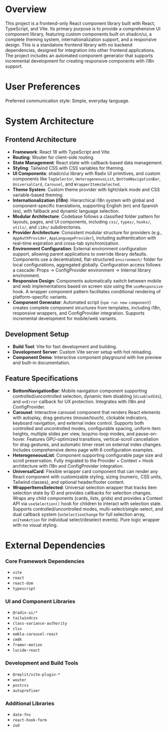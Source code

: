 # Overview

This project is a frontend-only React component library built with React, TypeScript, and Vite. Its primary purpose is to provide a comprehensive UI component library, featuring custom components built on shadcn/ui, a complete theming system, internationalization support, and a responsive design. This is a standalone frontend library with no backend dependencies, designed for integration into other frontend applications. The project includes an automated component generator that supports incremental development for creating responsive components with i18n support.

# User Preferences

Preferred communication style: Simple, everyday language.

# System Architecture

## Frontend Architecture
- **Framework**: React 18 with TypeScript and Vite.
- **Routing**: Wouter for client-side routing.
- **State Management**: React state with callback-based data management.
- **Styling**: Tailwind CSS with CSS variables for theming.
- **UI Components**: shadcn/ui library with Radix UI primitives, and custom components like `TagSelector`, `HeterogeneousList`, `BottomNavigationBar`, `UniversalCard`, `Carousel`, and `WrapperItemsSelected`.
- **Theme System**: Custom theme provider with light/dark mode and CSS variable-based theming.
- **Internationalization (i18n)**: Hierarchical i18n system with global and component-specific translations, supporting English (en) and Spanish (es), with fallback and dynamic language selection.
- **Modular Architecture**: Codebase follows a classified folder pattern for layouts, pages, and UI components, including `css/`, `types/`, `hooks/`, `utils/`, and `i18n/` subdirectories.
- **Provider Architecture**: Consistent modular structure for providers (e.g., `AppAuthProvider`, `AppLanguageProvider`), including authentication with real-time expiration and cross-tab synchronization.
- **Environment Configuration**: External environment configuration support, allowing parent applications to override library defaults. Components use a decentralized, flat-structured `environment/` folder for local configurations, aggregated globally. Configuration access follows a cascade: Props → ConfigProvider environment → Internal library environment.
- **Responsive Design**: Components automatically switch between mobile and web implementations based on screen size using the `useResponsive` hook. A wrapper component pattern facilitates conditional rendering of platform-specific variants.
- **Component Generator**: Automated script (`npm run new-component`) creates complete component structures from templates, including i18n, responsive wrappers, and ConfigProvider integration. Supports incremental development for mobile/web variants.

## Development Setup
- **Build Tool**: Vite for fast development and building.
- **Development Server**: Custom Vite server setup with hot reloading.
- **Component Demo**: Interactive component playground with live preview and built-in documentation.

## Feature Specifications
- **BottomNavigationBar**: Mobile navigation component supporting controlled/uncontrolled selection, dynamic item disabling (`disabledIds`), and `onError` callback for UX protection. Integrates with i18n and ConfigProvider.
- **Carousel**: Interactive carousel component that renders React elements with autoplay, drag gestures (mouse/touch), clickable indicators, keyboard navigation, and external index control. Supports both controlled and uncontrolled modes, configurable spacing, uniform item heights, multiple slides per view, loop/no-loop modes, and pause-on-hover. Features GPU-optimized transitions, vertical-scroll cancellation for drag gestures, and automatic timer reset on external index changes. Includes comprehensive demo page with 6 configuration examples.
- **HeterogeneousList**: Component supporting configurable page size and scroll preservation. Fully migrated to the Provider + Context + Hook architecture with i18n and ConfigProvider integration.
- **UniversalCard**: Flexible wrapper card component that can render any React component with customizable styling, sizing (numeric, CSS units, Tailwind classes), and optional header/footer content.
- **WrapperItemsSelected**: Universal selection wrapper that tracks item selection state by ID and provides callbacks for selection changes. Wraps any child components (cards, lists, grids) and provides a Context API via `useSelection()` hook for children to interact with selection state. Supports controlled/uncontrolled modes, multi-select/single-select, and dual callback system (`onSelectionChange` for full selection array, `onItemAction` for individual select/deselect events). Pure logic wrapper with no visual styling.

# External Dependencies

### Core Framework Dependencies
- `vite`
- `react`
- `react-dom`
- `typescript`

### UI and Component Libraries
- `@radix-ui/*`
- `tailwindcss`
- `class-variance-authority`
- `clsx`
- `embla-carousel-react`
- `cmdk`
- `framer-motion`
- `lucide-react`

### Development and Build Tools
- `@replit/vite-plugin-*`
- `wouter`
- `postcss`
- `autoprefixer`

### Additional Libraries
- `date-fns`
- `react-hook-form`
- `zod`